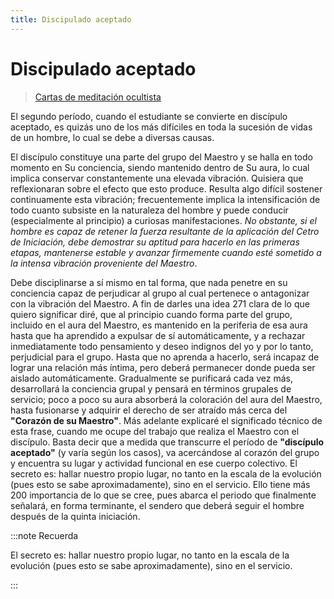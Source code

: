 ```yaml
---
title: Discipulado aceptado
---
```


# Discipulado aceptado

> [Cartas de meditación ocultista](/cartas-meditacion-ocultista/carta8#discipulado-aceptado)

El segundo período, cuando el estudiante se convierte en discípulo aceptado, es quizás uno de los más difíciles en toda la sucesión de vidas de un hombre, lo cual se debe a diversas causas.

El discípulo constituye una parte del grupo del Maestro y se halla en todo momento en Su conciencia, siendo mantenido dentro de Su aura, lo cual implica conservar constantemente una elevada vibración. Quisiera que reflexionaran sobre el efecto que esto produce. Resulta algo difícil sostener continuamente esta vibración; frecuentemente implica la intensificación de todo cuanto subsiste en la naturaleza del hombre y puede conducir (especialmente al principio) a curiosas manifestaciones. *No obstante, si el hombre es capaz de retener la fuerza resultante de la aplicación del Cetro de Iniciación, debe demostrar su aptitud para hacerlo en las primeras etapas, mantenerse estable y avanzar firmemente cuando esté sometido a la intensa vibración proveniente del Maestro*.

Debe disciplinarse a sí mismo en tal forma, que nada penetre en su conciencia capaz de perjudicar al grupo al cual pertenece o antagonizar con la vibración del Maestro. A fin de darles una idea <pin lang="en">271</pin> clara de lo que quiero significar diré, que al principio cuando forma parte del grupo, incluido en el aura del Maestro, es mantenido en la periferia de esa aura hasta que ha aprendido a expulsar de sí automáticamente, y a rechazar inmediatamente todo pensamiento y deseo indignos del yo y por lo tanto, perjudicial para el grupo. Hasta que no aprenda a hacerlo, será incapaz de lograr una relación más íntima, pero deberá permanecer donde pueda ser aislado automáticamente. Gradualmente se purificará cada vez más, desarrollará la conciencia grupal y pensará en términos grupales de servicio; poco a poco su aura absorberá la coloración del aura del Maestro, hasta fusionarse y adquirir el derecho de ser atraído más cerca del **"Corazón de su Maestro"**. Más adelante explicaré el significado técnico de esta frase, cuando me ocupe del trabajo que realiza el Maestro con el discípulo. Basta decir que a medida que transcurre el período de **"discípulo aceptado"** (y varía según los casos), va acercándose al corazón del grupo y encuentra su lugar y actividad funcional en ese cuerpo colectivo. El secreto es: hallar nuestro propio lugar, no tanto en la escala de la evolución (pues esto se sabe aproximadamente), sino en el servicio. Ello tiene más <pin lang="es">200</pin> importancia de lo que se cree, pues abarca el periodo que finalmente señalará, en forma terminante, el sendero que deberá seguir el hombre después de la quinta iniciación.

:::note Recuerda

El secreto es: hallar nuestro propio lugar, no tanto en la escala de la evolución (pues esto se sabe aproximadamente), sino en el servicio.

:::
